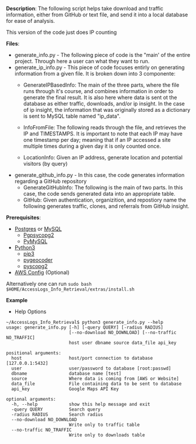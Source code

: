 **Description**:
The following script helps take download and traffic information, either from GitHub or text file, and send it into a local database for ease of analysis. 

This version of the code just does IP counting

**Files**:
* generate_info.py - The following piece of code is the "main' of the entire project. Through here a user can what they want to run. 
* generate_ip_info.py - This piece of code focuses entirly on generating information from a given file. It is broken down into 3 componente: 
   - GenerateIPBasedInfo: The main of the three parts, where the file runs through it's course, and combines information in order to generate the final result. 
                          It is also here where data is sent ot the database as either traffic, downloads, and/or ip insight. In the case of ip insight, the information
                          that was originally stored as a dictionary is sent to MySQL table named "ip_data".                    
   - InfoFromFile: The following reads through the file, and retrieves the IP and TIMESTAMPS. It is important to note that each IP may have one timestamp per day; 
                   meaning that if an IP accessed a site multiple times during a given day it is only counted once.  

   - LocationInfo: Given an IP address, generate location and potential visitors (by query)
* generate_github_info.py - In this case, the code generates information regarding a GitHub repository 
   - GenerateGitHubInfo: The following is the main of two parts. In this case, the code sends generated data into an appropriate table. 
   - GitHub: Given authentication, organizition, and repostiory name the following generates traffic, clones, and referrals from GitHub insight.    

**Prerequisites**:
* [Postgres](https://www.postgresql.org/download/) or [MySQL](https://www.mysql.com/downloads/)
  * [Pgpsycopg2](https://pypi.org/project/psycopg2/) 
  * [PyMySQL](https://pypi.org/project/PyMySQL/0.7.4/) 
* [Python3](https://www.python.org)
   * [pip3](https://pip.pypa.io/en/stable/reference/pip_install/)
   * [pygeocoder](https://github.com/tachang/pygeocoder)
   * [pyscopg2](https://pypi.python.org/pypi/psycopg2)
* [AWS Config](https://docs.aws.amazon.com/cli/latest/userguide/awscli-install-linux.html) (Optional)

Alternatively one can run ```sudo bash $HOME/AccessLogs_Info_Retrieval/extras/install.sh```

**Example** 

* Help Options
```
~/AccessLogs_Info_Retrieval$ python3 generate_info.py --help 
usage: generate_info.py [-h] [-query QUERY] [-radius RADIUS]
                        [--no-download NO_DOWNLOAD] [--no-traffic NO_TRAFFIC]
                        host user dbname source data_file api_key

positional arguments:
  host                  host/port connection to database [127.0.0.1:5432]
  user                  user/password to database [root:passwd]
  dbname                database name [test]
  source                Where data is coming from [AWS or Website]
  data_file             File containing data to be sent to database
  api_key               Google Maps API Key

optional arguments:
  -h, --help            show this help message and exit
  -query QUERY          Search query
  -radius RADIUS        Search radius
  --no-download NO_DOWNLOAD
                        Write only to traffic table
  --no-traffic NO_TRAFFIC
                        Write only to downloads table
```
